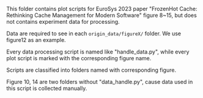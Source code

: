 This folder contains plot scripts for EuroSys 2023 paper "FrozenHot Cache: Rethinking Cache Management for Modern Software" figure 8~15, but does not contains experiment data for processing.

Data are required to see in each `origin_data/figureX/` folder. We use figure12 as an example.

Every data processing script is named like "handle_data.py", while every plot script is marked with the corresponding figure name.

Scripts are classified into folders named with corresponding figure.

Figure 10, 14 are two folders without "data_handle.py", cause data used in this script is collected manually.